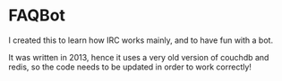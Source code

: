 # FAQBot
I created this to learn how IRC works mainly, and to have fun with a bot.

It was written in 2013, hence it uses a very old version of couchdb and redis, so the code needs to be updated in order to work correctly!
